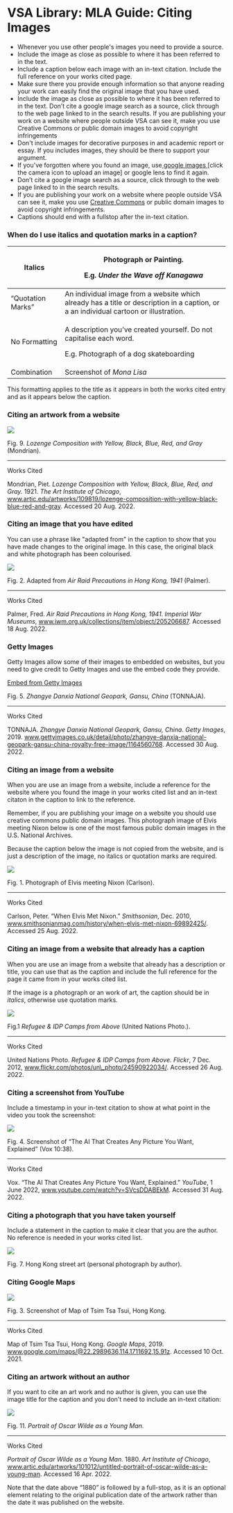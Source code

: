 # VSA Library: MLA Guide: Citing Images

* Whenever you use other people's images you need to provide a source.
* Include the image as close as possible to where it has been referred to in the text.
* Include a caption below each image with an in-text citation. Include the full reference on your works cited page.
* Make sure there you provide enough information so that anyone reading your work can easily find the original image that you have used.
* Include the image as close as possible to where it has been referred to in the text. Don’t cite a google image search as a source, click through to the web page linked to in the search results. If you are publishing your work on a website where people outside VSA can see it, make you use Creative Commons or public domain images to avoid copyright infringements
* Don't include images for decorative purposes in and academic report or essay.  If you includes images, they should be there to support your argument.
* If you've forgotten where you found an image, use[ google images ](https://images.google.com/)\[click the camera icon to upload an image] or google lens to find it again.
* Don’t cite a google image search as a source, click through to the web page linked to in the search results.
* If you are publishing your work on a website where people outside VSA can see it, make you use [Creative Commons](https://vsa.libguides.com/academicintegrity/creativecommons) or public domain images to avoid copyright infringements.
* Captions should end with a fullstop after the in-text citation.

### When do I use italics and quotation marks in a caption?

| Italics           | <p>Photograph or Painting.</p><p>E.g.  <em>Under the Wave off Kanagawa</em></p>                                                       |
| ----------------- | ------------------------------------------------------------------------------------------------------------------------------------- |
| “Quotation Marks” | An individual image from a website which already has a title or description in a caption, or a an individual cartoon or illustration. |
| No Formatting     | <p>A description you’ve created yourself. Do not capitalise each word.</p><p>E.g. Photograph of a dog skateboarding</p>               |
| Combination       | Screenshot of _Mona Lisa_                                                                                                             |

This formatting applies to the title as it appears in both the works cited entry and as it appears below the caption.

### Citing an artwork from a website

![](https://libapps-au.s3-ap-southeast-2.amazonaws.com/accounts/212159/images/1957.307\_-\_Lozenge\_Composition\_with\_Yellow\_\_Black\_\_Blue\_\_Red\_....jpg)

Fig. 9. _Lozenge Composition with Yellow, Black, Blue, Red, and Gray_ (Mondrian).

***

Works Cited

Mondrian, Piet. _Lozenge Composition with Yellow, Black, Blue, Red, and Gray._ 1921. _The Art Institute of Chicago_, www.artic.edu/artworks/109819/lozenge-composition-with-yellow-black-blue-red-and-gray. Accessed 20 Aug. 2022.

### Citing an image that you have edited

You can use a phrase like "adapted from" in the caption to show that you have made changes to the original image. In this case, the original black and white photograph has been colourised.

![](https://libapps-au.s3-ap-southeast-2.amazonaws.com/accounts/212159/images/Image\_4-Colorized.jpg)

Fig. 2. Adapted from _Air Raid Precautions in Hong Kong, 1941_ (Palmer).

***

Works Cited

Palmer, Fred. _Air Raid Precautions in Hong Kong, 1941_. _Imperial War Museums_, www.iwm.org.uk/collections/item/object/205206687. Accessed 18 Aug. 2022.

### Getty Images

Getty Images allow some of their images to embedded on websites, but you need to give credit to Getty Images and use the embed code they provide.

[Embed from Getty Images](http://www.gettyimages.com/detail/1164560768)

Fig. 5. _Zhangye Danxia National Geopark, Gansu, China_ (TONNAJA).

***

Works Cited

TONNAJA. _Zhangye Danxia National Geopark, Gansu, China_. _Getty Images_, 2019. www.gettyimages.co.uk/detail/photo/zhangye-danxia-national-geopark-gansu-china-royalty-free-image/1164560768. Accessed 30 Aug. 2022.

### Citing an image from a website

When you are use an image from a website, include a reference for the website where you found the image in your works cited list and an in-text citaton in the caption to link to the reference.

Remember, if you are publishing your image on a website you should use creative commons public domain images. This photograph image of Elvis meeting Nixon below is one of the most famous public domain images in the U.S. National Archives.

Because the caption below the image is not copied from the website, and is just a description of the image, no italics or quotation marks are required.

![](https://libapps-au.s3-ap-southeast-2.amazonaws.com/accounts/212159/images/iiif-service\_gdc\_gdcwdl\_wd\_l\_\_02\_70\_7\_wdl\_02707\_05598\_2000\_001\_pr-full-pct\_50-0-default.jpg)

Fig. 1. Photograph of Elvis meeting Nixon (Carlson).

***

Works Cited

Carlson, Peter. “When Elvis Met Nixon.” _Smithsonian_, Dec. 2010, www.smithsonianmag.com/history/when-elvis-met-nixon-69892425/. Accessed 25 Aug. 2022.

### Citing an image from a website that already has a caption

When you are use an image from a website that already has a description or title, you can use that as the caption and include the full reference for the page it came from in your works cited list.

If the image is a photograph or an work of art, the caption should be in _italics_, otherwise use quotation marks.

![](https://libapps-au.s3-ap-southeast-2.amazonaws.com/accounts/212159/images/24590922034\_bdc237b6c7\_c.jpg)

Fig.1 _Refugee & IDP Camps from Above_ (United Nations Photo.).

***

Works Cited

United Nations Photo. _Refugee & IDP Camps from Above._ _Flickr_, 7 Dec. 2012, www.flickr.com/photos/un\_photo/24590922034/. Accessed 26 Aug. 2022.

### Citing a screenshot from YouTube

Include a timestamp in your in-text citation to show at what point in the video you took the screenshot:

![](https://libapps-au.s3-ap-southeast-2.amazonaws.com/accounts/212159/images/Screenshot\_2022-08-31\_at\_1.44.58\_PM.png)

Fig. 4. Screenshot of “The AI That Creates Any Picture You Want, Explained” (Vox 10:38).

***

Works Cited

Vox. “The AI That Creates Any Picture You Want, Explained.” _YouTube_, 1 June 2022, www.youtube.com/watch?v=SVcsDDABEkM. Accessed 31 Aug. 2022.

### Citing a photograph that you have taken yourself

Include a statement in the caption to make it clear that you are the author. No reference is needed in your works cited list.

![](https://libapps-au.s3-ap-southeast-2.amazonaws.com/accounts/212159/images/Screenshot\_2022-08-31\_at\_1.59.27\_PM.png)

Fig. 7. Hong Kong street art (personal photograph by author).

### Citing Google Maps

![](https://libapps-au.s3-ap-southeast-2.amazonaws.com/accounts/212159/images/image2.png)

Fig. 3. Screenshot of Map of Tsim Tsa Tsui, Hong Kong.

***

Works Cited

Map of Tsim Tsa Tsui, Hong Kong. _Google Maps_, 2019. www.google.com/maps/@22.2989636,114.1711692,15.91z. Accessed 10 Oct. 2021.

### Citing an artwork without an author

If you want to cite an art work and no author is given, you can use the image title for the caption and you don't need to include an in-text citation:

![](https://libapps-au.s3-ap-southeast-2.amazonaws.com/accounts/212159/images/1983.960\_-\_Untitled\_\_Portrait\_of\_Oscar\_Wilde\_as\_a\_young\_man\_.jpg)

Fig. 11. _Portrait of Oscar Wilde as a Young Man._

***

Works Cited

_Portrait of Oscar Wilde as a Young Man._ 1880. _Art Institute of Chicago_, www.artic.edu/artworks/101012/untitled-portrait-of-oscar-wilde-as-a-young-man. Accessed 16 Apr. 2022.

Note that the date above “1880” is followed by a full-stop, as it is an optional element relating to the original publication date of the artwork rather than the date it was published on the website.
